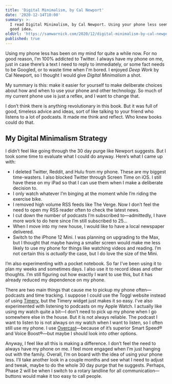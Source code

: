 ```yaml
---
title: 'Digital Minimalism, by Cal Newport'
date: '2020-12-14T10:00'
summary: >-
  I read Digital Minimalism, by Cal Newport. Using your phone less seems like a
  good idea.
oldUrl: 'https://samwarnick.com/2020/12/digital-minimalism-by-cal-newport'
published: true
---
```


Using my phone less has been on my mind for quite a while now. For no good reason, I’m 100% addicted to Twitter. I always have my phone on me, just in case there’s a text I need to reply to immediately, or some fact needs to be Googled, or to waste time when I'm bored. I enjoyed _Deep Work_ by Cal Newport, so I thought I would give _Digital Minimalism_ a shot.

My summary is this: make it easier for yourself to make deliberate choices about how and when to use your phone and other technology. So much of my current phone use is just a reflex, and I want to change that.

I don’t think there is anything revolutionary in this book. But it was full of good, timeless advice and ideas, sort of like talking to your friend who listens to a lot of podcasts. It made me think and reflect. Who knew books could do that.

## My Digital Minimalism Strategy

I didn’t feel like going through the 30 day purge like Newport suggests. But I took some time to evaluate what I could do anyway. Here’s what I came up with:

-   I deleted Twitter, Reddit, and Hulu from my phone. These are my biggest time-wasters. I also blocked Twitter through Screen Time on iOS. I still have these on my iPad so that I can use them when I make a deliberate decision to.
-   I only watch whatever I’m binging at the moment while I’m riding the exercise bike.
-   I removed high volume RSS feeds like The Verge. Now I don’t feel the need to open my RSS reader often to check the latest news.
-   I cut down the number of podcasts I’m subscribed to—admittedly, I have more work to do here since I’m still subscribed to 25…
-   When I move into my new house, I would like to have a local newspaper delivered.
-   Switch to the iPhone 12 Mini. I was planning on upgrading to the Max, but I thought that maybe having a smaller screen would make me less likely to use my phone for things like watching videos and reading. I’m not certain this is _actually_ the case, but I do love the size of the Mini.

I’m also experimenting with a pocket notebook. So far I’ve been using it to plan my weeks and sometimes days. I also use it to record ideas and other thoughts. I’m still figuring out how exactly I want to use this, but it has already reduced my dependence on my phone.

There are two main things that cause me to pickup my phone often—podcasts and time tracking. I suppose I could use the Toggl website instead of using [Timery](https://timeryapp.com), but the Timery widget just makes it so easy. I've also experimented with listening to podcasts on my Apple Watch. I actually like using my watch quite a bit—I don’t need to pick up my phone when I go somewhere else in the house. But it is not always reliable. The podcast I want to listen to is not always on my watch when I want to listen, so I often still use my phone. I use [Overcast](https://overcast.fm)—because of it’s superior Smart Speed® and Voice Boost®—but maybe I should look into other options.

Anyway, I feel like all this is making a difference. I don’t feel the need to always have my phone on me. I feel more engaged when I’m just hanging out with the family. Overall, I’m on board with the idea of using your phone less. I’ll take another look in a couple months and see what I need to adjust and tweak, maybe to do the whole 30 day purge that he suggests. Perhaps, Phase 2 will be when I switch to a rotary landline for all communication—buttons would make it too easy to call people.
